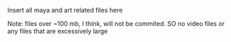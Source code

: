 Insert all maya and art related files here


Note: files over ~100 mb, I think, will not be commited. SO no video files or any files that are excessively large

